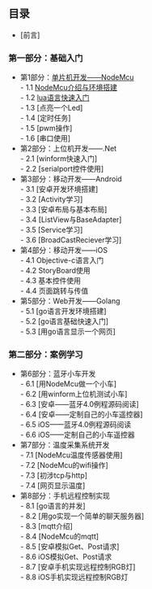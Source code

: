 ## 目录
- [前言]

### 第一部分：基础入门
- 第1部分：[单片机开发——NodeMcu](1.0.md)  
        - 1.1 [NodeMcu介绍与环境搭建](1.1.md)  
        - 1.2 [lua语言快速入门](1.2.md)  
        - 1.3 [点亮一个Led]  
        - 1.4 [定时任务]  
        - 1.5 [pwm操作]  
        - 1.6 [串口使用]  
- 第2部分：上位机开发——.Net  
        - 2.1 [winform快速入门]  
        - 2.2 [serialport控件使用]  
- 第3部分：移动开发——Android  
        - 3.1 [安卓开发环境搭建]  
        - 3.2 [Activity学习]  
        - 3.3 [安卓布局与基本布局]  
        - 3.4 [ListView与BaseAdapter]  
        - 3.5 [Service学习]  
        - 3.6 [BroadCastReciever学习]  
- 第4部分：移动开发——iOS  
        - 4.1 Objective-c语言入门  
        - 4.2 StoryBoard使用  
        - 4.3 基本控件使用  
        - 4.4 页面跳转与传值  
- 第5部分：Web开发——Golang  
        - 5.1 [go语言开发环境搭建]  
        - 5.2 [go语言基础快速入门]  
        - 5.3 [用go语言显示一个网页]  

### 第二部分：案例学习
- 第6部分：蓝牙小车开发  
        - 6.1 [用NodeMcu做一个小车]  
        - 6.2 [用winform上位机测试小车]  
        - 6.3 [安卓——蓝牙4.0例程源码阅读]  
        - 6.4 [安卓——定制自己的小车遥控器]  
        - 6.5 iOS——蓝牙4.0例程源码阅读  
        - 6.6 iOS——定制自己的小车遥控器  
- 第7部分：温度采集系统开发  
        - 7.1 [NodeMcu温度传感器使用]  
        - 7.2 [NodeMcu的wifi操作]  
        - 7.3 [初涉tcp与http]  
        - 7.4 [网页显示温度]  
- 第8部分：手机远程控制实现  
        - 8.1 [go语言的并发]  
        - 8.2 [用go实现一个简单的聊天服务器]  
        - 8.3 [mqtt介绍]  
        - 8.4 [NodeMcu的mqtt]  
        - 8.5 [安卓模拟Get、Post请求]  
        - 8.6 iOS模拟Get、Post请求  
        - 8.7 [安卓手机实现远程控制RGB灯]  
        - 8.8 iOS手机实现远程控制RGB灯